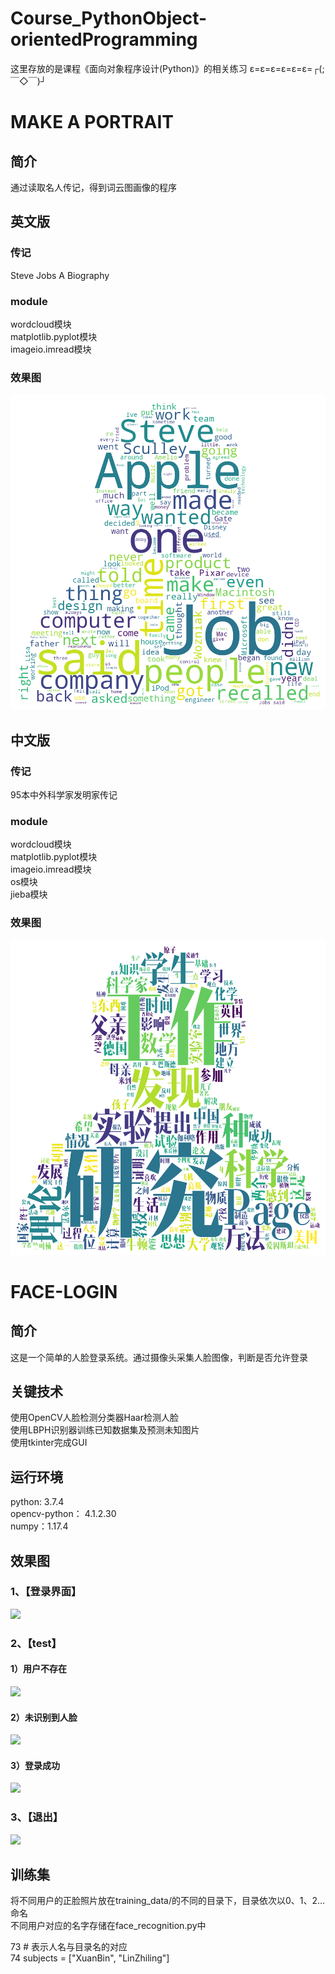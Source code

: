 # Course_PythonObject-orientedProgramming
这里存放的是课程《面向对象程序设计(Python)》的相关练习 ε=ε=ε=ε=ε=ε=┌(;￣◇￣)┘

# MAKE A PORTRAIT
## 简介
通过读取名人传记，得到词云图画像的程序
## 英文版
### 传记
Steve Jobs A Biography
### module
wordcloud模块  
matplotlib.pyplot模块  
imageio.imread模块  
### 效果图
![图片读取失败](https://github.com/yaojwei/Course_PythonObject-orientedProgramming/blob/master/Make%20a%20portrait/Steve%20jobs.png)  
## 中文版
### 传记
95本中外科学家发明家传记  
### module
wordcloud模块  
matplotlib.pyplot模块  
imageio.imread模块  
os模块  
jieba模块  
### 效果图
![图片读取失败](https://github.com/yaojwei/Course_PythonObject-orientedProgramming/blob/master/Make%20a%20portrait/Scientists%20and%20inventors.png)  
  

# FACE-LOGIN
## 简介
这是一个简单的人脸登录系统。通过摄像头采集人脸图像，判断是否允许登录  
## 关键技术
使用OpenCV人脸检测分类器Haar检测人脸  
使用LBPH识别器训练已知数据集及预测未知图片  
使用tkinter完成GUI  
## 运行环境
python: 3.7.4  
opencv-python： 4.1.2.30  
numpy：1.17.4  
## 效果图
### 1、【登录界面】  
![](pic/image001.jpg)  
### 2、【test】  
#### 1）用户不存在  
![](pic/image002.jpg)  
#### 2）未识别到人脸  
![](pic/image003.jpg)  
#### 3）登录成功  
![](pic/image004.jpg)  
### 3、【退出】  
![](pic/image005.jpg)  
## 训练集
将不同用户的正脸照片放在training_data/的不同的目录下，目录依次以0、1、2...命名  
不同用户对应的名字存储在face_recognition.py中  

73 # 表示人名与目录名的对应  
74 subjects = ["XuanBin", "LinZhiling"]  
